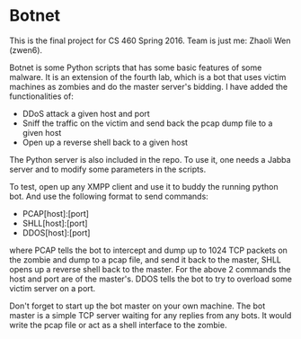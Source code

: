# Botnet

This is the final project for CS 460 Spring 2016. Team is just me: Zhaoli Wen (zwen6). 

Botnet is some Python scripts that has some basic features of some malware. It is an extension of the fourth lab, which is a bot that uses victim machines as zombies and do the master server's bidding. I have added the functionalities of: 

  - DDoS attack a given host and port
  - Sniff the traffic on the victim and send back the pcap dump file to a given host
  - Open up a reverse shell back to a given host

The Python server is also included in the repo. To use it, one needs a Jabba server and to modify some parameters in the scripts. 

To test, open up any XMPP client and use it to buddy the running python bot. And use the following format to send commands: 

  - PCAP[host]:[port]
  - SHLL[host]:[port]
  - DDOS[host]:[port]

where PCAP tells the bot to intercept and dump up to 1024 TCP packets on the zombie and dump to a pcap file, and send it back to the master, SHLL opens up a reverse shell back to the master. For the above 2 commands the host and port are of the master's. DDOS tells the bot to try to overload some victim server on a port. 

Don't forget to start up the bot master on your own machine. The bot master is a simple TCP server waiting for any replies from any bots. It would write the pcap file or act as a shell interface to the zombie. 
